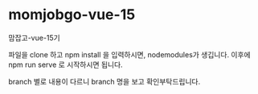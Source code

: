 # momjobgo-vue-15
 맘잡고-vue-15기

파일을 clone 하고 npm install 을 입력하시면, nodemodules가 생깁니다.
이후에 npm run serve 로 시작하시면 됩니다.

branch 별로 내용이 다르니 branch 명을 보고 확인부탁드립니다.
